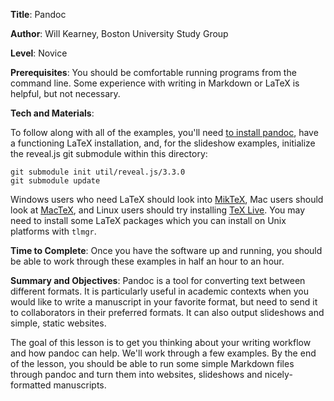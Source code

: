 **Title**: Pandoc

**Author**: Will Kearney, Boston University Study Group

**Level**: Novice

**Prerequisites**: You should be comfortable running programs from the command line. Some experience with writing in Markdown or LaTeX is helpful, but not necessary.

**Tech and Materials**:

To follow along with all of the examples, you'll need [to install pandoc](http://pandoc.org/installing.html), have a functioning LaTeX installation, and, for the slideshow examples, initialize the reveal.js git submodule within this directory:

```
git submodule init util/reveal.js/3.3.0
git submodule update
```

Windows users who need LaTeX should look into [MikTeX](http://miktex.org/), Mac users should look at [MacTeX](https://tug.org/mactex/), and Linux users should try installing [TeX Live](http://www.tug.org/texlive/). You may need to install some LaTeX packages which you can install on Unix platforms with `tlmgr`.

**Time to Complete**: Once you have the software up and running, you should be able to work through these examples in half an hour to an hour.

**Summary and Objectives**: Pandoc is a tool for converting text between different formats. It is particularly useful in academic contexts when you would like to write a manuscript in your favorite format, but need to send it to collaborators in their preferred formats. It can also output slideshows and simple, static websites. 

The goal of this lesson is to get you thinking about your writing workflow and how pandoc can help. We'll work through a few examples. By the end of the lesson, you should be able to run some simple Markdown files through pandoc and turn them into websites, slideshows and nicely-formatted manuscripts.
